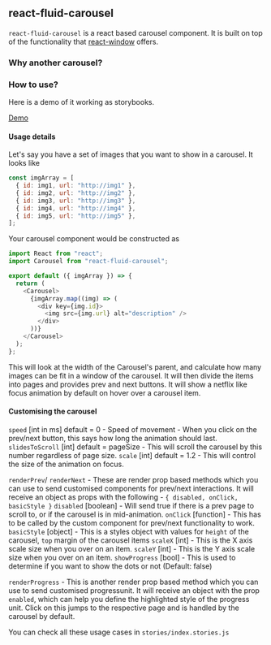 ## react-fluid-carousel

`react-fluid-carousel` is a react based carousel component. It is built on top of the functionality that [react-window]() offers.

### Why another carousel?

### How to use?

Here is a demo of it working as storybooks.

[Demo](https://nostalgic-snyder-f61435.netlify.com/)

#### Usage details

Let's say you have a set of images that you want to show in a carousel.
It looks like

```js
const imgArray = [
  { id: img1, url: "http://img1" },
  { id: img2, url: "http://img2" },
  { id: img3, url: "http://img3" },
  { id: img4, url: "http://img4" },
  { id: img5, url: "http://img5" },
];
```

Your carousel component would be constructed as

```js
import React from "react";
import Carousel from "react-fluid-carousel";

export default ({ imgArray }) => {
  return (
    <Carousel>
      {imgArray.map((img) => (
        <div key={img.id}>
          <img src={img.url} alt="description" />
        </div>
      ))}
    </Carousel>
  );
};
```

This will look at the width of the Carousel's parent, and calculate how many images can be fit in a window of the carousel. It will then divide the items into pages and provides prev and next buttons. It will show a netflix like focus animation by default on hover over a carousel item.

#### Customising the carousel

`speed` [int in ms] default = 0 - Speed of movement - When you click on the prev/next button, this says how long the animation should last.
`slidesToScroll` [int] default = pageSize - This will scroll the carousel by this number regardless of page size.
`scale` [int] default = 1.2 - This will control the size of the animation on focus.

`renderPrev`/ `renderNext` - These are render prop based methods which you can use to send customised components for prev/next interactions.
It will receive an object as props with the following - `{ disabled, onClick, basicStyle }`
`disabled` [boolean] - Will send true if there is a prev page to scroll to, or if the carousel is in mid-animation.
`onClick` [function] - This has to be called by the custom component for prev/next functionality to work.
`basicStyle` [object] - This is a styles object with values for `height` of the carousel, `top` margin of the carousel items
`scaleX` [int] - This is the X axis scale size when you over on an item.
`scaleY` [int] - This is the Y axis scale size when you over on an item.
`showProgress` [bool] - This is used to determine if you want to show the dots or not (Default: false)

`renderProgress` - This is another render prop based method which you can use to send customised progressunit. It will receive an object with the prop `enabled`, which can help you define the highlighted style of the progress unit. Click on this jumps to the respective page and is handled by the carousel by default.

You can check all these usage cases in `stories/index.stories.js`
